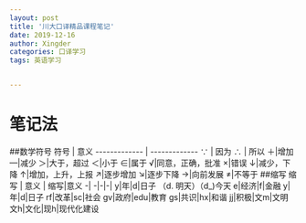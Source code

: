 ```yaml
---
layout: post
title: '川大口译精品课程笔记'
date: 2019-12-16
author: Xingder
categories: 口译学习
tags: 英语学习


---
```

# 笔记法
##数学符号
符号  | 意义
------------- | -------------
∵ | 因为
∴ | 所以
＋|增加
—|减少
＞|大于，超过
＜|小于
∈|属于
√|同意，正确，批准
×|错误
↓|减少，下降
↑|增加，上升，上报
↗|逐步增加
↘|逐步下降
→|向前发展
≠|不等于
##缩写
缩写 | 意义   | 缩写|意义
-| -|-|-|
y|年|d|日子 （d. 明天）（d_)今天
e|经济|f|金融
y|年|d|日子
rf|改革|sc|社会
gv|政府|edu|教育
gs|共识|hx|和谐
jj|积极|文m|文明
文h|文化|现h|现代化建设